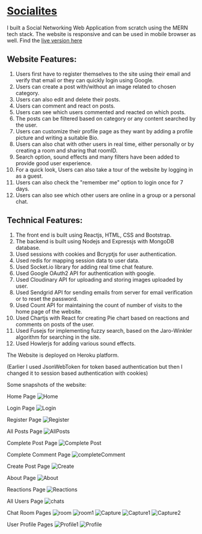 # [Socialites](https://socialites-karthikey.herokuapp.com/)
I built a Social Networking Web Application from scratch using the MERN tech stack. The website is responsive and can be used in mobile browser as well. Find the [live version here](https://socialites-karthikey.herokuapp.com/)


## Website Features:
1. Users first have to register themselves to the site using their email and verify that email or they can quickly login using Google.
2. Users can create a post with/without an image related to chosen category. 
3. Users can also edit and delete their posts.
4. Users can comment and react on posts.
5. Users can see which users commented and reacted on which posts.
6. The posts can be filtered based on category or any content searched by the user.
7. Users can customize their profile page as they want by adding a profile picture and writing a suitable Bio.
8. Users can also chat with other users in real time, either personally or by creating a room and sharing that roomID.
9. Search option, sound effects and many filters have been added to provide good user experience.
10. For a quick look, Users can also take a tour of the website by logging in as a guest.
11. Users can also check the "remember me" option to login once for 7 days.
12. Users can also see which other users are online in a group or a personal chat.


## Technical Features:
1. The front end is built using Reactjs, HTML, CSS and Bootstrap.
2. The backend is built using Nodejs and Expressjs with MongoDB database.
3. Used sessions with cookies and Bcryptjs for user authentication.
4. Used redis for mapping session data to user data.
5. Used Socket.io library for adding real time chat feature.
6. Used Google OAuth2 API for authentication with google.
7. Used Cloudinary API for uploading and storing images uploaded by user.
8. Used Sendgrid API for sending emails from server for email verification or to reset the password.
9. Used Count API for maintaining the count of number of visits to the home page of the website.
10. Used Chartjs with React for creating Pie chart based on reactions and comments on posts of the user.
11. Used Fusejs for implementing fuzzy search, based on the Jaro-Winkler algorithm for searching in the site.
12. Used Howlerjs for adding various sound effects.

The Website is deployed on Heroku platform.

(Earlier I used JsonWebToken for token based authentication but then I changed it to session based authentication with cookies)

Some snapshots of the website:

Home Page
![Home](https://user-images.githubusercontent.com/66271249/105611159-ad32b500-5dd9-11eb-9689-29163e097d40.PNG)

Login Page
![Login](https://user-images.githubusercontent.com/66271249/105693719-132c5300-5f26-11eb-8444-5f9fa5fc9880.PNG)

Register Page
![Register](https://user-images.githubusercontent.com/66271249/105693722-145d8000-5f26-11eb-9e7d-f8dfa3db7edd.PNG)

All Posts Page
![AllPosts](https://user-images.githubusercontent.com/66271249/105693824-3820c600-5f26-11eb-8987-e1623816550e.PNG)

Complete Post Page
![Complete Post](https://user-images.githubusercontent.com/66271249/105693832-3bb44d00-5f26-11eb-8c44-c4ec63fcc8ee.PNG)

Complete Comment Page
![completeComment](https://user-images.githubusercontent.com/66271249/105693843-3e16a700-5f26-11eb-8af4-7c9cd3c8da94.PNG)

Create Post Page
![Create](https://user-images.githubusercontent.com/66271249/105693979-69999180-5f26-11eb-92bf-017d31270c66.PNG)

About Page
![About](https://user-images.githubusercontent.com/66271249/105693982-6b635500-5f26-11eb-8253-78b3a6f070be.PNG)

Reactions Page
![Reactions](https://user-images.githubusercontent.com/66271249/105693998-6f8f7280-5f26-11eb-8c92-0a0ea35e68a0.PNG)

All Users Page
![chats](https://user-images.githubusercontent.com/66271249/105694848-69e65c80-5f27-11eb-8699-3f12473c05a2.PNG)

Chat Room Pages
![room](https://user-images.githubusercontent.com/66271249/105694835-6521a880-5f27-11eb-9621-aa762b4fefec.PNG)
![room1](https://user-images.githubusercontent.com/66271249/105694840-66eb6c00-5f27-11eb-88c3-86100a487c9d.PNG)
![Capture](https://user-images.githubusercontent.com/66271249/107851975-b68ccb80-6e33-11eb-8cac-64694e426aad.PNG)
![Capture1](https://user-images.githubusercontent.com/66271249/107851977-b7bdf880-6e33-11eb-9061-6c7e9cd9a4cb.PNG)
![Capture2](https://user-images.githubusercontent.com/66271249/107851978-b8568f00-6e33-11eb-9e15-2669d4bad718.PNG)


User Profile Pages
![Profile1](https://user-images.githubusercontent.com/66271249/105694988-8bdfdf00-5f27-11eb-925d-4219ffabbbb3.PNG)
![Profile](https://user-images.githubusercontent.com/66271249/105694996-8da9a280-5f27-11eb-862c-59b569ca5cdb.PNG)


